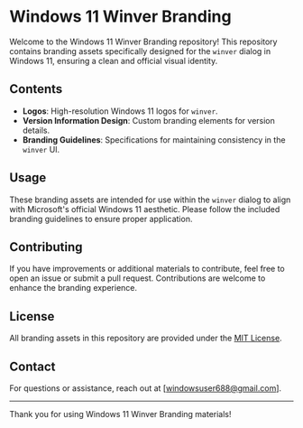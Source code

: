 # Windows 11 Winver Branding

Welcome to the Windows 11 Winver Branding repository! This repository contains branding assets specifically designed for the `winver` dialog in Windows 11, ensuring a clean and official visual identity.

## Contents
- **Logos**: High-resolution Windows 11 logos for `winver`.
- **Version Information Design**: Custom branding elements for version details.
- **Branding Guidelines**: Specifications for maintaining consistency in the `winver` UI.

## Usage
These branding assets are intended for use within the `winver` dialog to align with Microsoft's official Windows 11 aesthetic. Please follow the included branding guidelines to ensure proper application.

## Contributing
If you have improvements or additional materials to contribute, feel free to open an issue or submit a pull request. Contributions are welcome to enhance the branding experience.

## License
All branding assets in this repository are provided under the [MIT License](LICENSE).

## Contact
For questions or assistance, reach out at [windowsuser688@gmail.com].

---

Thank you for using Windows 11 Winver Branding materials!
